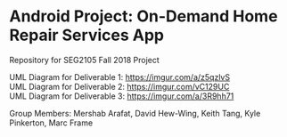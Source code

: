 # Android Project: On-Demand Home Repair Services App
Repository for SEG2105 Fall 2018 Project

UML Diagram for Deliverable 1: https://imgur.com/a/z5qzlvS  
UML Diagram for Deliverable 2: https://imgur.com/vC129UC  
UML Diagram for Deliverable 3: https://imgur.com/a/3R9hh71

Group Members:
Mershab Arafat,
David Hew-Wing,
Keith Tang,
Kyle Pinkerton,
Marc Frame
